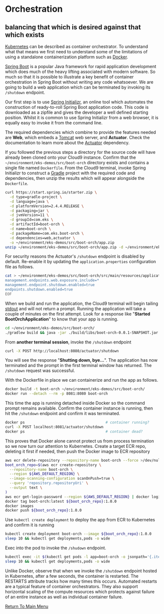 # Orchestration

## balancing that which is desired against that which exists

[Kubernetes](https://en.wikipedia.org/wiki/Kubernetes) can be described as container orchestrator. To understand what that means we first need to understand some of the limitations of using a standalone containerization platform such as [Docker](https://en.wikipedia.org/wiki/Docker_(software)).

[Spring Boot](https://en.wikipedia.org/wiki/Spring_Framework#Spring_Boot) is a popular Java framework for rapid application development which does much of the heavy lifting associated with modern software. So much so that it is possible to illustrate a key benefit of container orchestration in Spring Boot without writing any code whatsoever. We are going to build a web application which can be terminated by invoking its `/shutdown` endpoint.

Our first step is to use [Spring Initializr](https://start.spring.io/), an online tool which automates the construction of ready-to-roll Spring Boot application code. This code is downloaded as a zipfile and gives the developer a well defined starting position. Whilst it is common to use Spring Initializr from a web browser, it is equally easy to invoke it from the command line.

The required dependencies which combine to provide the features needed are **Web**, which embeds a [Tomcat](http://tomcat.apache.org/) web server, and **Actuator**. Check the documentation to learn more about the [Actuator](https://docs.spring.io/spring-boot/docs/current/reference/htmlsingle/#production-ready) dependency.

If you followed the previous steps a directory for the source code will have already been cloned onto your Cloud9 instance. Confirm that the `~/environment/eks-demos/src/boot-orch` directory exists and contains a single file named `Dockerfile`. From the Cloud9 terminal, invoke Spring Initializr to construct a [Gradle](https://en.wikipedia.org/wiki/Gradle) project with the required code and dependencies, then unzip the results which will appear alongside the `Dockerfile`.
```bash
curl https://start.spring.io/starter.zip \
  -d type=gradle-project \
  -d language=java \
  -d platformVersion=2.4.4.RELEASE \
  -d packaging=jar \
  -d jvmVersion=11 \
  -d groupId=com.eks \
  -d artifactId=boot-orch \
  -d name=boot-orch \
  -d packageName=com.eks.boot-orch \
  -d dependencies=web,actuator \
  -o ~/environment/eks-demos/src/boot-orch/app.zip
unzip ~/environment/eks-demos/src/boot-orch/app.zip -d ~/environment/eks-demos/src/boot-orch/
```

For security reasons the Actuator's `/shutdown` endpoint is disabled by default. Re-enable it by updating the `application.properties` configuration file as follows.
```bash
cat > ~/environment/eks-demos/src/boot-orch/src/main/resources/application.properties << EOF
management.endpoints.web.exposure.include=*
management.endpoint.shutdown.enabled=true
endpoints.shutdown.enabled=true
EOF
```

When we build and run the application, the Cloud9 terminal will begin tailing [stdout](https://en.wikipedia.org/wiki/Standard_streams#Standard_output_(stdout)) and will not return a prompt. Running the application will take a couple of minutes on the first attempt. Look for a response like "**Started BootOrchApplication**" to know that your app is running.
```bash
cd ~/environment/eks-demos/src/boot-orch/
./gradlew build && java -jar ./build/libs/boot-orch-0.0.1-SNAPSHOT.jar
```

From **another terminal session**, invoke the `/shutdown` endpoint
```bash
curl -X POST http://localhost:8080/actuator/shutdown
```

You will see the response "**Shutting down, bye...**". The application has now terminated and the prompt in the first terminal window has returned. The `/shutdown` request was successful.

With the Dockerfile in place we can containerize and run the app as follows.
```bash
docker build -t boot-orch ~/environment/eks-demos/src/boot-orch/
docker run --detach --rm -p 8081:8080 boot-orch
```

This time the app is running detached inside Docker so the command prompt remains available. Confirm the container instance is running, then hit the `/shutdown` endpoint and confirm it was terminated.
```bash
docker ps                                     # container running?
curl -X POST localhost:8081/actuator/shutdown
docker ps                                     # container dead?
```
This proves that Docker alone cannot protect us from process termination so we now turn our attention to Kubernetes. Create a target ECR repo, deleting it first if needed, then push the Docker image to ECR repository
```bash
aws ecr delete-repository --repository-name boot-orch --force >/dev/null 2>&1
boot_orch_repo=$(aws ecr create-repository \
  --repository-name boot-orch \
  --region ${AWS_DEFAULT_REGION} \
  --image-scanning-configuration scanOnPush=true \
  --query 'repository.repositoryUri' \
  --output text \
)
aws ecr get-login-password --region ${AWS_DEFAULT_REGION} | docker login --username AWS --password-stdin ${boot_orch_repo}
docker tag boot-orch:latest ${boot_orch_repo}:1.0.0
docker images
docker push ${boot_orch_repo}:1.0.0
```

Use `kubectl create deployment` to deploy the app from ECR to Kubernetes and confirm it is running
```bash
kubectl create deployment boot-orch --image ${boot_orch_repo}:1.0.0
sleep 10 && kubectl get deployments,pods -o wide
```

Exec into the pod to invoke the `/shudown` endpoint.
```bash
kubectl exec -it $(kubectl get pods -l app=boot-orch -o jsonpath='{.items[0].metadata.name}') -- ash -c "apk add curl; curl -X POST http://localhost:8080/actuator/shutdown"
sleep 10 && kubectl get deployments,pods -o wide
```

Unlike Docker, observe that when we invoke the `/shutdown` endpoint hosted in Kubernetes, after a few seconds, the container is restarted. The RESTARTS attribute tracks how many times this occurs. Automated restarts are a typical feature of container orchestrators. They also support horizontal scaling of the compute resources which protects against failure of an entire instance as well as individual container failure.

[Return To Main Menu](/README.md)
